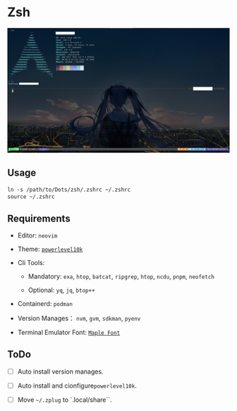 # Zsh

![zsh](../static/zhs&tmux.jpg)

## Usage

```shell
ln -s /path/to/Dots/zsh/.zshrc ~/.zshrc
source ~/.zshrc
```

## Requirements

- Editor: `neovim`

- Theme:  <a href="https://github.com/romkatv/powerlevel10k">`powerlevel10k`</a>

- Cli Tools: 
  
  - Mandatory: `exa`, `htop`, `batcat`, `ripgrep`, `htop`, `ncdu`, `pnpm`, `neofetch`
  
  - Optional: `yq`, `jq`, `btop++`

- Containerd: `podman`

- Version Manages： `nvm`, `gvm`, `sdkman`, `pyenv`

- Terminal Emulator  Font: <a href="https://github.com/subframe7536/Maple-font">`Maple Font`</a>

## ToDo

- [ ] Auto install version manages.

- [ ] Auto install and cionfigure`powerlevel10k`.

- [ ] Move `~/.zplug` to `.local/share``.
